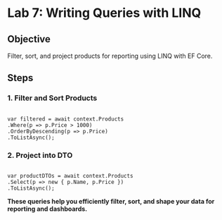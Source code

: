 # Lab 7: Writing Queries with LINQ

## Objective
Filter, sort, and project products for reporting using LINQ with EF Core.

## Steps

### 1. Filter and Sort Products

```

var filtered = await context.Products
.Where(p => p.Price > 1000)
.OrderByDescending(p => p.Price)
.ToListAsync();

```

### 2. Project into DTO

```

var productDTOs = await context.Products
.Select(p => new { p.Name, p.Price })
.ToListAsync();

```

**These queries help you efficiently filter, sort, and shape your data for reporting and dashboards.**

